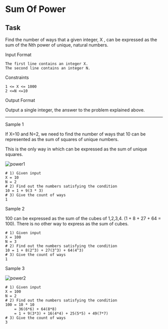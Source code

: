 # Sum Of Power


Task 
---

Find the number of ways that a given integer, X , can be expressed as the sum of the  Nth power of unique, natural numbers.

Input Format
```
The first line contains an integer X. 
The second line contains an integer N.
```

Constraints
```
1 <= X <= 1000
2 <=N <=10
```
Output Format

Output a single integer, the answer to the problem explained above.

---
Sample 1

If  X=10 and N=2, we need to find the number of ways that 10 can be represented as the sum of squares of unique numbers. 

This is the only way in which  can be expressed as the sum of unique squares.

![power1](https://cloud.githubusercontent.com/assets/5623445/19808668/de8417d0-9cf3-11e6-862b-4a6a95d22bf1.PNG)

```
# 1) Given input
X = 10
N = 2
# 2) Find out the numbers satisfying the condition
10 = 1 + 9(3 * 3)
# 3) Give the count of ways
1
```
Sample 2

 100 can be expressed as the sum of the cubes of 1,2,3,4.  (1 + 8 + 27 + 64 = 100). There is no other way to express  as the sum of cubes.

```
# 1) Given input
X = 100
N = 3
# 2) Find out the numbers satisfying the condition
10 = 1 + 8(2^3) + 27(3^3) + 64(4^3)
# 3) Give the count of ways
1
```

Sample 3 


![power2](https://cloud.githubusercontent.com/assets/5623445/19808673/e46757de-9cf3-11e6-9f56-de38fd1d4e89.PNG)

```
# 1) Given input
X = 100
N = 2
# 2) Find out the numbers satisfying the condition
100 = 10 * 10 
    = 36(6*6) + 64(8*8)
    = 1 + 9(3*3) + 16(4*4) + 25(5*5) + 49(7*7)
# 3) Give the count of ways
3
```
